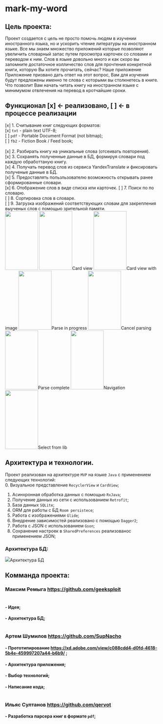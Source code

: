 # mark-my-word

## Цель проекта:</br>
Проект создается с цель не просто помочь  людям в изучении иностранного языка, но и ускорить чтение литературы на иностранном языке.
Все мы знаем множество приложений которые позволяют увеличить словарный запас путем просмотра карточек со словами и переводом к ним. Слов в языке довольно много и как скоро вы запомните достаточное колличество слов для прочтения конкретной книги, которую Вы хотите прочитать, сейчас?
Наше приложение Приложение призвано дать ответ на этот вопрос, Вам для изучения будут предложены именно те слова с которыми вы столкнетесь в книге. Что позволит Вам начать читать книгу на иностранном языке с минимумом отвлечения на перевод в кротчайшие сроки.

## Функционал [x] <- реализовано, [ ] <- в процессе реализации
[x] 1. Считывание книг следующих форматов:</br>
[x] `txt` - plain text UTF-8;</br>
[ ] `pdf` - Portable Document Format (not bitmap);</br>
[ ] `fb2` - Fiction Book / Feed book;</br>
</br>
[x] 2. Разбирать книгу на уникальные слова (отсеивать повторения).</br>
[x] 3. Сохранять полученные данные в БД, формируя словари под каждую обработтаную книгу.</br>
[x] 4. Получать перевод слов из сервиса YandexTranslate и фиксировать полученые данные в БД.</br>
[x] 5. Предоставлять пользльзователю возможность открывать ранее сформированные словари.</br>
[x] 6. Отображение слов в виде списка или карточек.
[ ] 7. Поиск по по словарю.</br>
[ ] 8. Сортировка слов в словаре.</br>
[ ] 9. Загрузка изображений соответствующих словам для закрепления выученых слов с помощью зрительной памяти.</br>
<img src="https://github.com/geeksploit/mark-my-word/blob/master/list_view.png" width=108px height=192px/>
<img src="https://github.com/geeksploit/mark-my-word/blob/master/card_view.png"  width=108px height=192px>Card view</img>
<img src="https://github.com/geeksploit/mark-my-word/blob/master/card_view_image.png" width=108px height=192px>Card view with image</img>
<img src="https://github.com/geeksploit/mark-my-word/blob/master/parse_in_progress.png"  width=108px height=192px>Parse in progress</img>
<img src="https://github.com/geeksploit/mark-my-word/blob/master/parse_cancel.png"  width=108px height=192px>Cancel parsing</img>
<img src="https://github.com/geeksploit/mark-my-word/blob/master/parse_complete.png" width=108px height=192px>Parse complete</img>
<img src="https://github.com/geeksploit/mark-my-word/blob/master/navigation.png"  width=108px height=192px>Navigation</img>
<img src="https://github.com/geeksploit/mark-my-word/blob/master/select_from_lib.png"  width=108px height=192px>Select from lib</img>

## Архитектура и технологии.
Проект реализован на архитектуре `MVP` на языке `Java` с применением следующих технологий:</br>
0. Визуальное представление `RecyclerView` и `CardView`;</br>
1. Асинхронная обработка данных с помощью `RxJava`;</br>
2. Получение данных из сети с использованием `Retrofit`;</br>
3. База данных `SQLite`;</br>
4. ORM для работы с БД `Room persistece`;</br>
5. Работа с изображениями `Glide`;</br>
6. Внедрение зависимостей реализовано с помощью `Dagger2`;</br>
7. Работа с JSON с использованием `Gson`;
8. Сохранение настроек в `SharedPreferences` реализованос применением JSON;

### Архитектура БД:<br>
<image src="https://github.com/geeksploit/mark-my-word/blob/master/scheme_db.jpg?raw=true">Архитектура БД</image>

## Комманда проекта:</br>
### Максим Ремыга  https://github.com/geeksploit </br></br>
#### - Идея;</br>
#### - Архитектура БД;</br></br>
### Артем Шумилов  https://github.com/SupNacho </br>
#### - Прототипирование https://xd.adobe.com/view/c088cdd4-d0fd-4618-5b4e-459997207a44-b6b9/ ;</br>
#### - Архитектура приложения;</br>
#### - Выбор технологий;</br>
#### - Написание кода;</br></br>
### Ильяс Султанов  https://github.com/qervot </br>
#### - Разработка парсера книг в формате `pdf`;</br>

